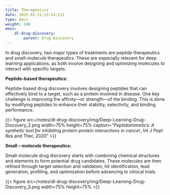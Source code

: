 ```yaml
---
title: Therapeutics
date: 2025-03-11-13:24:11Z
type: docs 
weight: 200
menu: 
    dl-drug-discovery:
        parent: Drug Discovery  
---
```


In drug discovery, two major types of treatments are peptide therapeutics and small-molecule therapeutics. These are especially relevant for deep learning applications, as both involve designing and optimizing molecules to interact with specific targets.

**Peptide-based therapeutics:**

Peptide-based drug discovery involves designing peptides that can effectively bind to a target, such as a protein involved in disease. One key challenge is improving the affinity—or strength—of the binding. This is done by modifying peptides to enhance their stability, selectivity, and binding performance.

{{< figure src=/notes/dl-drug-discovery/img/Deep-Learning-Drug-Discovery_2.png width=75% height=75% caption="_Peptidomimetics: A synthetic tool for inhibiting protein-protein interactions in cancer_,  Int J  Pept  Res and  Ther, 2020" >}}


**Small – molecule therapeutics:**

Small-molecule drug discovery starts with combining chemical structures and elements to form potential drug candidates. These molecules are then refined through target selection and validation, hit identification, lead generation, profiling, and optimization before advancing to clinical trials.

{{< figure src=/notes/dl-drug-discovery/img/Deep-Learning-Drug-Discovery_3.png width=75% height=75% >}}



